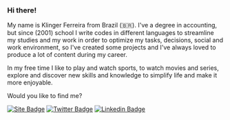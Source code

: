 ### Hi there! 

My name is Klinger Ferreira from Brazil (🇧🇷). I've a degree in accounting, but since (2001) school I write codes in different languages to streamline my studies and my work in order to optimize my tasks, decisions, social and work environment, so I've created some projects and I've always loved to produce a lot of content during my career.

In my free time I like to play and watch sports, to watch movies and series, explore and discover new skills and knowledge to simplify life and make it more enjoyable.

Would you like to find me?

[![Site Badge](https://img.shields.io/badge/coisasimples.com-black)](https://coisasimples.com)
[![Twitter Badge](https://img.shields.io/badge/-Twitter-1ca0f1?style=flat-square&labelColor=1ca0f1&logo=twitter&logoColor=white&link=https://twitter.com/kzieg)](https://twitter.com/kzieg)
[![Linkedin Badge](https://img.shields.io/badge/-LinkedIn-blue?style=flat-square&logo=Linkedin&logoColor=white&link=https://www.linkedin.com/in/klinger-f-28042726)](https://www.linkedin.com/in/klinger-f-28042726)

<!--
**klingersf/klingersf** is a ✨ _special_ ✨ repository because its `README.md` (this file) appears on your GitHub profile.

Here are some ideas to get you started:

- 🔭 I’m currently working on ...
- 🌱 I’m currently learning ...
- 👯 I’m looking to collaborate on ...
- 🤔 I’m looking for help with ...
- 💬 Ask me about ...
- 📫 How to reach me: ...
- 😄 Pronouns: ...
- ⚡ Fun fact: ...
-->
